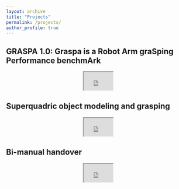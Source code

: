 ```yaml
---
layout: archive
title: "Projects"
permalink: /projects/
author_profile: true
---
```

## GRASPA 1.0: Graspa is a Robot Arm graSping Performance benchmArk
<html>
<body>
  <p align="center">
<iframe width="80" height="50" src="https://www.youtube.com/embed/wUBHQQddJr0">
</iframe>
  </p>
</body>
</html>



## Superquadric object modeling and grasping
<html>
<body>
  <p align="center">
<iframe width="80" height="50" src="https://www.youtube.com/embed/dfYdBQ-mBJQ">
</iframe>
  </p>
</body>
</html>

## Bi-manual handover
<html>
<body>
<p align="center">

<iframe width="80" height="50" src="https://www.youtube.com/embed/be27-FGU-Sk">
</iframe>
</p>
</body>
</html>
